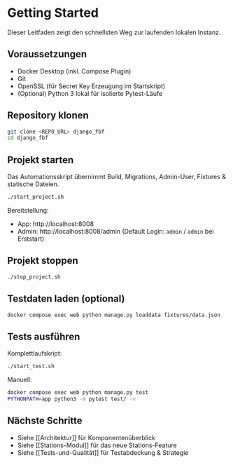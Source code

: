# Getting Started

Dieser Leitfaden zeigt den schnellsten Weg zur laufenden lokalen Instanz.

## Voraussetzungen
- Docker Desktop (inkl. Compose Plugin)
- Git
- OpenSSL (für Secret Key Erzeugung im Startskript)
- (Optional) Python 3 lokal für isolierte Pytest-Läufe

## Repository klonen
```bash
git clone <REPO_URL> django_fbf
cd django_fbf
```

## Projekt starten
Das Automationsskript übernimmt Build, Migrations, Admin-User, Fixtures & statische Dateien.
```bash
./start_project.sh
```
Bereitstellung:
- App: http://localhost:8008
- Admin: http://localhost:8008/admin (Default Login: `admin` / `admin` bei Erststart)

## Projekt stoppen
```bash
./stop_project.sh
```

## Testdaten laden (optional)
```bash
docker compose exec web python manage.py loaddata fixtures/data.json
```

## Tests ausführen
Komplettlaufskript:
```bash
./start_test.sh
```
Manuell:
```bash
docker compose exec web python manage.py test
PYTHONPATH=app python3 -m pytest test/ -v
```

## Nächste Schritte
- Siehe [[Architektur]] für Komponentenüberblick
- Siehe [[Stations-Modul]] für das neue Stations-Feature
- Siehe [[Tests-und-Qualität]] für Testabdeckung & Strategie
